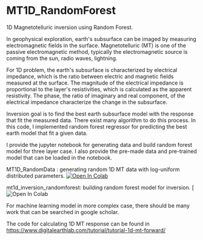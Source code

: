 # MT1D_RandomForest



1D Magnetotelluric inversion using Random Forest.

In geophysical exploration, earth's subsurface can be imaged by measuring electromagnetic fields in the surface.
Magnetotelluric (MT) is one of the passive electromagnetic method, typically the electromagnetic source is coming from the sun, radio waves, lightning.

For 1D problem, the earth's subsurface is characterized by electrical impedance, which is the ratio between electric and magnetic fields measured at the surface.
The magnitude of the electrical impedance is proportional to the layer's resistivities, which is calculated as the apparent resistivity.
The phase, the ratio of imaginary and real component, of the electrical impedance characterize the change in the subsurface.

Inversion goal is to find the best earth subsurface model with the response that fit the measured data. There exist many algorithm to do this process.
In this code, I implemented random forest regressor for predicting the best earth model that fit a given data. 

I provide the jupyter notebook for generating data and build random forest model for three layer case. I also provide the pre-made data and pre-trained model that can be loaded in the notebook.

MT1D_RandomData : generating random 1D MT data with log-uniform distributed parameters. [![Open In Colab](https://colab.research.google.com/assets/colab-badge.svg)](https://colab.research.google.com/github/DHSaputera/MT1D_RandomForest/blob/main/MT1D_RandomData.ipynb)

mt1d_inversion_randomforest: building random forest model for inversion. [![Open In Colab](https://colab.research.google.com/github/DHSaputera/MT1D_RandomForest/blob/main/mt1d_inversion_randomforest.ipynb)

For machine learning model in more complex case, there should be many work that can be searched in google scholar.

The code for calculating 1D MT response can be found in https://www.digitalearthlab.com/tutorial/tutorial-1d-mt-forward/
